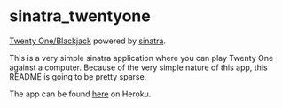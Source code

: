 # sinatra_twentyone

[Twenty One/Blackjack][blackjack-wiki] powered by [sinatra][sinatra-site].

This is a very simple sinatra application where you can play Twenty One against a computer. Because of the very simple nature of this app, this README is going to be pretty sparse.

The app can be found [here][herokuapp] on Heroku.

[blackjack-wiki]: https://en.wikipedia.org/wiki/Blackjack
[sinatra-site]: http://sinatrarb.com/
[herokuapp]: https://just-a-twenty-one-app.herokuapp.com/
